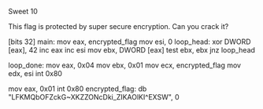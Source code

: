Sweet
10

This flag is protected by super secure encryption. Can you crack it?



[bits 32]
main:
mov eax, encrypted_flag
mov esi, 0
loop_head:
xor DWORD [eax], 42
inc eax
inc esi
mov ebx, DWORD [eax]
test ebx, ebx
jnz loop_head

loop_done:
mov eax, 0x04
mov ebx, 0x01
mov ecx, encrypted_flag
mov edx, esi
int 0x80

mov eax, 0x01
int 0x80
encrypted_flag:
db "LFKMQbOFZckG~XKZZONcDki_ZIKAOlKI^EXSW", 0

